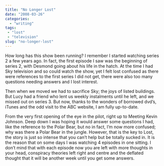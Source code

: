 ```yaml
---
title: "No Longer Lost"
date: "2008-03-26"
categories:
  - "writing"
tags:
 - "lost"
 - "television"
slug: "no-longer-lost"
---
```


How long has this show been running? I remember I started watching series 2 a few years ago. In fact, the first episode I saw was the beginning of series 2, with Desmond going about his life in the hatch. At the time I had Sky television and so could watch the show, yet I felt lost confused as there were references to the first series I did not get, there were also too many questions needing answers and I lost interest.

Then when we moved we had to sacrifice Sky; the joys of listed buildings. But Lucy had a friend who lent us weekly instalments until he left, and we missed out on series 3. But now, thanks to the wonders of borrowed dvd’s, iTunes and the odd visit to the ABC website, I am fully up-to-date.

From the very first opening of the eye in the pilot, right up to Meeting Kevin Johnson. Deep down I was hoping it would answer some questions I had, like the reference to the Polar Bear, but no in fact, I’m now more confused; why was there a Polar Bear in the jungle. However, that is the key to Lost, the story is just so intense that you can’t help but be totally sucked in. It is the reason that on some days I was watching 4 episodes in one sitting. I don’t mind that with each episode now you are left with more thoughts in your head, conspiracy theories left right and centre and the deflated thought that it will be another week until you get some answers.
